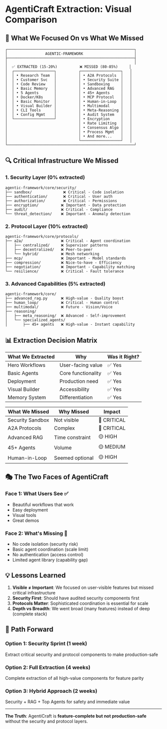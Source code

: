# AgentiCraft Extraction: Visual Comparison

## 🎯 What We Focused On vs What We Missed

```
┌─────────────────────────────────────────────────────────┐
│                 AGENTIC-FRAMEWORK                       │
├─────────────────────────────────────────────────────────┤
│                                                         │
│  ✅ EXTRACTED (15-20%)          ❌ MISSED (80-85%)     │
│  ┌──────────────────┐          ┌──────────────────┐   │
│  │ • Research Team  │          │ • A2A Protocols  │   │
│  │ • Customer Svc   │          │ • Security Suite │   │
│  │ • Code Review    │          │ • Sandboxing     │   │
│  │ • Basic Memory   │          │ • Advanced RAG   │   │
│  │ • 5 Agents       │          │ • 45+ Agents     │   │
│  │ • Docker/K8s     │          │ • MCP Protocol   │   │
│  │ • Basic Monitor  │          │ • Human-in-Loop  │   │
│  │ • Visual Builder │          │ • Multimodal     │   │
│  │ • CLI Tools      │          │ • Meta-Reasoning │   │
│  │ • Config Mgmt    │          │ • Audit System   │   │
│  └──────────────────┘          │ • Encryption     │   │
│                                │ • Rate Limiting  │   │
│                                │ • Consensus Algo │   │
│                                │ • Process Mgmt   │   │
│                                │ • And more...    │   │
│                                └──────────────────┘   │
└─────────────────────────────────────────────────────────┘
```

## 🔍 Critical Infrastructure We Missed

### 1. Security Layer (0% extracted)
```
agentic-framework/core/security/
├── sandbox/              ❌ Critical - Code isolation
├── authentication/       ❌ Critical - User auth
├── authorization/        ❌ Critical - Permissions
├── encryption/          ❌ Important - Data protection
├── audit/               ❌ Critical - Compliance
└── threat_detection/    ❌ Important - Anomaly detection
```

### 2. Protocol Layer (10% extracted)
```
agentic-framework/core/protocols/
├── a2a/                 ❌ Critical - Agent coordination
│   ├── centralized/     ❌ Supervisor patterns
│   ├── decentralized/   ❌ Peer-to-peer
│   └── hybrid/          ❌ Mesh networking
├── mcp/                 ❌ Important - Model standards
├── compression/         ❌ Nice-to-have - Efficiency
├── negotiation/         ❌ Important - Capability matching
└── resilience/          ❌ Critical - Fault tolerance
```

### 3. Advanced Capabilities (5% extracted)
```
agentic-framework/core/
├── advanced_rag.py      ❌ High-value - Quality boost
├── human_loop/          ❌ Critical - Human control
├── multimodal/          ❌ Future - Vision/Voice
├── reasoning/           
│   ├── meta_reasoning/  ❌ Advanced - Self-improvement
│   └── specialized_agents/
│       ├── 45+ agents   ❌ High-value - Instant capability
```

## 📊 Extraction Decision Matrix

| What We Extracted | Why | Was it Right? |
|------------------|-----|---------------|
| Hero Workflows | User-facing value | ✅ Yes |
| Basic Agents | Core functionality | ✅ Yes |
| Deployment | Production need | ✅ Yes |
| Visual Builder | Accessibility | ✅ Yes |
| Memory System | Differentiation | ✅ Yes |

| What We Missed | Why Missed | Impact |
|----------------|------------|--------|
| Security Sandbox | Not visible | 🔴 CRITICAL |
| A2A Protocols | Complex | 🔴 CRITICAL |
| Advanced RAG | Time constraint | 🟡 HIGH |
| 45+ Agents | Volume | 🟡 MEDIUM |
| Human-in-Loop | Seemed optional | 🟡 HIGH |

## 🎭 The Two Faces of AgentiCraft

### Face 1: What Users See ✅
- Beautiful workflows that work
- Easy deployment
- Visual tools
- Great demos

### Face 2: What's Missing 🔴
- No code isolation (security risk)
- Basic agent coordination (scale limit)
- No authentication (access control)
- Limited agent library (capability gap)

## 💡 Lessons Learned

1. **Visible ≠ Important**: We focused on user-visible features but missed critical infrastructure
2. **Security First**: Should have audited security components first
3. **Protocols Matter**: Sophisticated coordination is essential for scale
4. **Depth vs Breadth**: We went broad (many features) instead of deep (complete stack)

## 🚀 Path Forward

### Option 1: Security Sprint (1 week)
Extract critical security and protocol components to make production-safe

### Option 2: Full Extraction (4 weeks)
Complete extraction of all high-value components for feature parity

### Option 3: Hybrid Approach (2 weeks)
Security + RAG + Top Agents for safety and immediate value

---

**The Truth**: AgentiCraft is **feature-complete but not production-safe** without the security and protocol layers.
